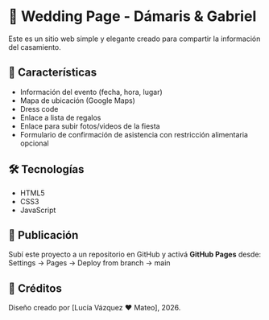 # 💍 Wedding Page - Dámaris & Gabriel

Este es un sitio web simple y elegante creado para compartir la información del casamiento.

## 🌸 Características
- Información del evento (fecha, hora, lugar)
- Mapa de ubicación (Google Maps)
- Dress code
- Enlace a lista de regalos
- Enlace para subir fotos/videos de la fiesta
- Formulario de confirmación de asistencia con restricción alimentaria opcional

## 🛠️ Tecnologías
- HTML5
- CSS3
- JavaScript

## 🚀 Publicación
Subí este proyecto a un repositorio en GitHub y activá **GitHub Pages** desde:
Settings → Pages → Deploy from branch → main


## 📍 Créditos
Diseño creado por [Lucía Vázquez ❤️ Mateo], 2026.

